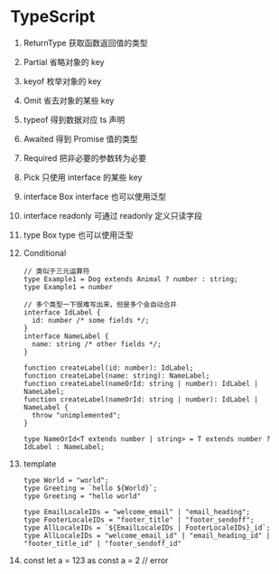 # TypeScript

1. ReturnType
  获取函数返回值的类型

2. Partial
  省略对象的 key

3. keyof
  枚举对象的 key

4. Omit
  省去对象的某些 key

5. typeof
  得到数据对应 ts 声明

6. Awaited
  得到 Promise 值的类型

7. Required
  把非必要的参数转为必要

8. Pick
  只使用 interface 的某些 key

9. interface Box<T>
  interface 也可以使用泛型

10. interface readonly
  可通过 readonly 定义只读字段

11. type Box<T>
  type 也可以使用泛型

12. Conditional

    ```
    // 类似于三元运算符
    type Example1 = Dog extends Animal ? number : string;
    type Example1 = number
    ```

    ```
    // 多个类型一下很难写出来，但是多个会自动合并
    interface IdLabel {
      id: number /* some fields */;
    }
    interface NameLabel {
      name: string /* other fields */;
    }
    
    function createLabel(id: number): IdLabel;
    function createLabel(name: string): NameLabel;
    function createLabel(nameOrId: string | number): IdLabel | NameLabel;
    function createLabel(nameOrId: string | number): IdLabel | NameLabel {
      throw "unimplemented";
    }

    type NameOrId<T extends number | string> = T extends number ? IdLabel : NameLabel;
    ```


13. template
    ```
    type World = "world";
    type Greeting = `hello ${World}`;
    type Greeting = "hello world"

    type EmailLocaleIDs = "welcome_email" | "email_heading";
    type FooterLocaleIDs = "footer_title" | "footer_sendoff";
    type AllLocaleIDs = `${EmailLocaleIDs | FooterLocaleIDs}_id`;
    type AllLocaleIDs = "welcome_email_id" | "email_heading_id" | "footer_title_id" | "footer_sendoff_id"
    ```

14. const
  let a = 123 as const
  a = 2 // error